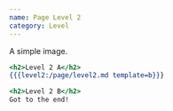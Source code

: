 ```yaml
---
name: Page Level 2
category: Level
---
```


A simple image.

```a.html
<h2>Level 2 A</h2>
{{{level2:/page/level2.md template=b}}}
```

```b.html
<h2>Level 2 B</h2>
Got to the end!
```

